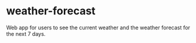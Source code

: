 # weather-forecast
Web app for users to see the current weather and the weather forecast for the next 7 days.
